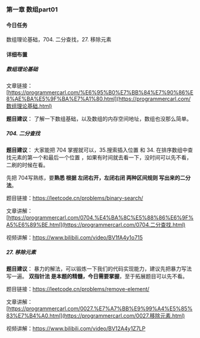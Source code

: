 ### **第一章**  **数组**part01



####  **今日任务** 



数组理论基础，704. 二分查找，27. 移除元素 



####  **详细布置**



#####  **数组理论基础** 



文章链接：[https://programmercarl.com/%E6%95%B0%E7%BB%84%E7%90%86%E8%AE%BA%E5%9F%BA%E7%A1%80.html](https://programmercarl.com/数组理论基础.html)



**题目建议**： 了解一下数组基础，以及数组的内存空间地址，数组也没那么简单。



#####  **704. 二分查找** 



**题目建议**： 大家能把 704 掌握就可以，35.搜索插入位置 和 34. 在排序数组中查找元素的第一个和最后一个位置 ，如果有时间就去看一下，没时间可以先不看，二刷的时候在看。



先把 704写熟练，要**熟悉 根据 左闭右开，左闭右闭 两种区间规则 写出来的二分法**。



题目链接：https://leetcode.cn/problems/binary-search/

文章讲解：[https://programmercarl.com/0704.%E4%BA%8C%E5%88%86%E6%9F%A5%E6%89%BE.html](https://programmercarl.com/0704.二分查找.html)

视频讲解：https://www.bilibili.com/video/BV1fA4y1o715



 

#####  **27. 移除元素**



**题目建议**： 暴力的解法，可以锻炼一下我们的代码实现能力，建议先把暴力写法写一遍。 **双指针法 是本题的精髓，今日需要掌握**，至于拓展题目可以先不看。 



题目链接：https://leetcode.cn/problems/remove-element/ 

文章讲解：[https://programmercarl.com/0027.%E7%A7%BB%E9%99%A4%E5%85%83%E7%B4%A0.html](https://programmercarl.com/0027.移除元素.html)

视频讲解：https://www.bilibili.com/video/BV12A4y1Z7LP 